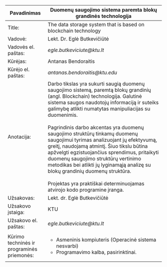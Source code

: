 | Pavadinimas  | Duomenų saugojimo sistema paremta blokų grandinės technologija |
| ------------- | ------------- |
| Title: | The data storage system that is based on blockchain technology |
| Vadovė:  | Lekt. Dr. Eglė Butkevičiūtė  |
| Vadovės el. paštas:  | _egle.butkeviciute@ktu.lt_  |
| Kūrėjas: |	Antanas Bendoraitis |
| Kūrėjo el. paštas: |	_antanas.bendoraitis@ktu.edu_ |
| Anotacija: |	Darbo tikslas yra sukurti saugią duomenų saugojimo sistemą, paremtą blokų grandinių (angl. Blockchain) technologija. Galutinė sistema saugos naudotojų informaciją ir suteiks galimybę atlikti numatytas manipuliacijas su duomenimis.</br></br> Pagrindinis darbo akcentas yra duomenų saugojimo struktūrų tinkamų duomenų saugojimui tyrimas analizuojant jų efektyvumą, greitį, naudojamą atmintį. Šiuo tikslu būtina apžvelgti egzistuojančius sprendimus, pritaikyti duomenų saugojimo struktūrų vertinimo metodikas bei atlikti jų lyginamąją analizę su blokų grandinių duomenų struktūra.</br></br> Projektas yra praktiškai determinuojamas atvirojo kodo programine įranga.
| Užsakovas: |	Lekt. dr. Eglė Butkevičiūtė |
| Užsakovo įstaiga: |	KTU |
| Užsakovo el. paštas: |	_egle.butkeviciute@ktu.lt_ |
| Kūrimo techninės ir programinės priemonės: | <ul style="list-style-type:circle;"><li>Asmeninis kompiuteris (Operacinė sistema nesvarbi)</li><li>Programavimo kalba, pasirinktinai.</li></ul> |
